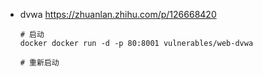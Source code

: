 - dvwa https://zhuanlan.zhihu.com/p/126668420

  ```shell
  # 启动
  docker docker run -d -p 80:8001 vulnerables/web-dvwa
  
  # 重新启动
  
  ```

  
